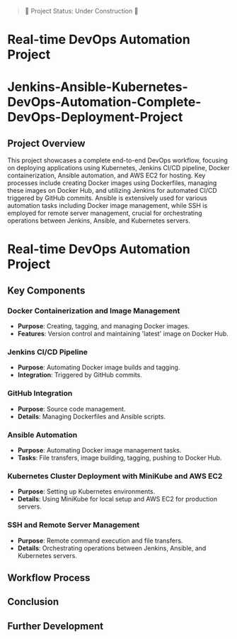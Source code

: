 > :construction: Project Status: Under Construction :construction:
# Real-time DevOps Automation Project
# Jenkins-Ansible-Kubernetes-DevOps-Automation-Complete-DevOps-Deployment-Project 


## Project Overview

This project showcases a complete end-to-end DevOps workflow, focusing on deploying applications using Kubernetes, Jenkins CI/CD pipeline, Docker containerization, Ansible automation, and AWS EC2 for hosting. Key processes include creating Docker images using Dockerfiles, managing these images on Docker Hub, and utilizing Jenkins for automated CI/CD triggered by GitHub commits. Ansible is extensively used for various automation tasks including Docker image management, while SSH is employed for remote server management, crucial for orchestrating operations between Jenkins, Ansible, and Kubernetes servers.


# Real-time DevOps Automation Project

## Key Components

### Docker Containerization and Image Management
- **Purpose**: Creating, tagging, and managing Docker images.
- **Features**: Version control and maintaining 'latest' image on Docker Hub.

### Jenkins CI/CD Pipeline
- **Purpose**: Automating Docker image builds and tagging.
- **Integration**: Triggered by GitHub commits.

### GitHub Integration
- **Purpose**: Source code management.
- **Details**: Managing Dockerfiles and Ansible scripts.

### Ansible Automation
- **Purpose**: Automating Docker image management tasks.
- **Tasks**: File transfers, image building, tagging, pushing to Docker Hub.

### Kubernetes Cluster Deployment with MiniKube and AWS EC2
- **Purpose**: Setting up Kubernetes environments.
- **Details**: Using MiniKube for local setup and AWS EC2 for production servers.

### SSH and Remote Server Management
- **Purpose**: Remote command execution and file transfers.
- **Details**: Orchestrating operations between Jenkins, Ansible, and Kubernetes servers.


## Workflow Process

## Conclusion

## Further Development
